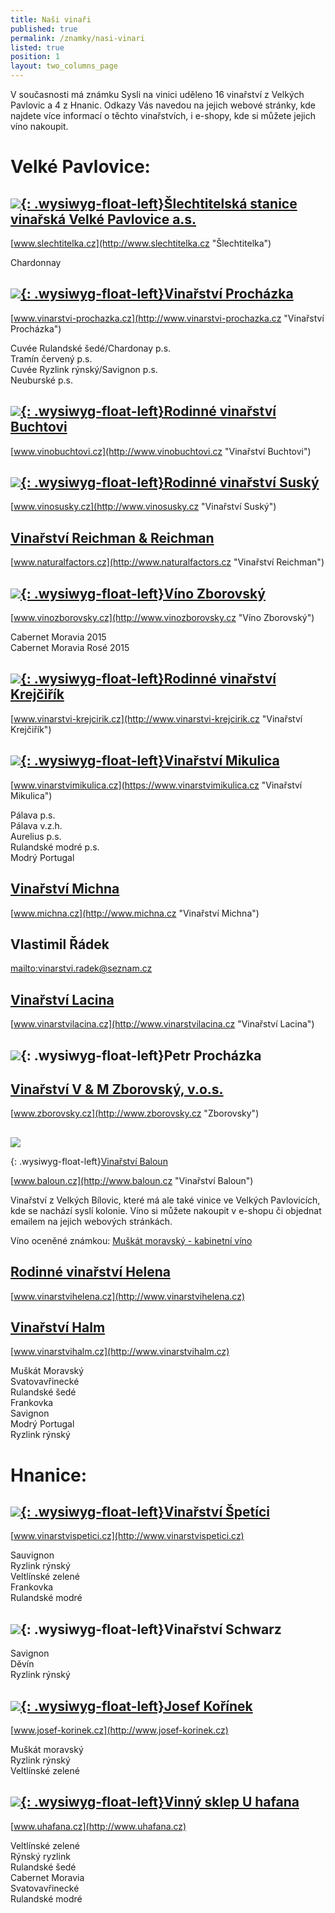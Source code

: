 ```yaml
---
title: Naši vinaři
published: true
permalink: /znamky/nasi-vinari
listed: true
position: 1
layout: two_columns_page
---
```

V současnosti má známku Sysli na vinici uděleno 16 vinařství z Velkých
Pavlovic a 4 z Hnanic. Odkazy Vás navedou na jejich webové stránky, kde
najdete více informací o těchto vinařstvích, i e-shopy, kde si můžete
jejich víno nakoupit.

# Velké Pavlovice:

## [![](/media/IMG_2970_slechtitelka.jpg){: .wysiwyg-float-left}Šlechtitelská stanice vinařská Velké Pavlovice a.s.](http://www.slechtitelka.cz "Šlechtitelka")

[www.slechtitelka.cz](http://www.slechtitelka.cz "Šlechtitelka")

Chardonnay

<div class="clearfix"></div>

## [![](/media/IMG_2973_300.jpg){: .wysiwyg-float-left}Vinařství Procházka](http://www.vinarstvi-prochazka.cz "Vinařství Procházka")

[www.vinarstvi-prochazka.cz](http://www.vinarstvi-prochazka.cz "Vinařství Procházka")

Cuvée Rulandské šedé/Chardonay p.s.\
Tramín červený p.s.\
Cuvée Ryzlink rýnský/Savignon p.s.\
Neuburské p.s.

<div class="clearfix"></div>

## [![](/media/IMG_2981_buchtovi.jpg){: .wysiwyg-float-left}Rodinné vinařství Buchtovi](http://www.vinobuchtovi.cz "Vinařství Buchtovi")

[www.vinobuchtovi.cz](http://www.vinobuchtovi.cz "Vinařství Buchtovi")

<div class="clearfix"></div>

## [![](/media/IMG_2986.jpg){: .wysiwyg-float-left}Rodinné vinařství Suský](http://www.vinosusky.cz "Vinařství Suský")

[www.vinosusky.cz](http://www.vinosusky.cz "Vinařství Suský")

<div class="clearfix"></div>

## [Vinařství Reichman & Reichman](http://www.naturalfactors.cz "Vinařství Reichman")

[www.naturalfactors.cz](http://www.naturalfactors.cz "Vinařství Reichman")

<div class="clearfix"></div>

## [![](/media/IMG_2995_lzborovsky_300.jpg){: .wysiwyg-float-left}Víno Zborovský](http://www.vinozborovsky.cz "Víno Zborovský")

[www.vinozborovsky.cz](http://www.vinozborovsky.cz "Víno Zborovský")

Cabernet Moravia 2015\
Cabernet Moravia Rosé 2015

<div class="clearfix"></div>

## [![](/media/IMG_3007_krejcirik_a_300.jpg){: .wysiwyg-float-left}Rodinné vinařství Krejčiřík](http://www.vinarstvi-krejcirik.cz "Vinařství Krejčiřík")

[www.vinarstvi-krejcirik.cz](http://www.vinarstvi-krejcirik.cz "Vinařství Krejčiřík")

<div class="clearfix"></div>

## [![](/media/VP_Mikulica_IMGP9275_300.jpg){: .wysiwyg-float-left}Vinařství Mikulica](https://www.vinarstvimikulica.cz "Vinařství Mikulica")

[www.vinarstvimikulica.cz](https://www.vinarstvimikulica.cz "Vinařství Mikulica")

Pálava p.s.\
Pálava v.z.h.\
Aurelius p.s.\
Rulandské modré p.s.\
Modrý Portugal

<div class="clearfix"></div>

## [Vinařství Michna](http://www.michna.cz "Vinařství Michna")

[www.michna.cz](http://www.michna.cz "Vinařství Michna")

<div class="clearfix"></div>

## Vlastimil Řádek

<mailto:vinarstvi.radek@seznam.cz>

<div class="clearfix"></div>

## [Vinařství Lacina](http://www.vinarstvilacina.cz "Vinařství Lacina")

[www.vinarstvilacina.cz](http://www.vinarstvilacina.cz "Vinařství Lacina")

<div class="clearfix"></div>

## ![](/media/IMG_3020.jpg){: .wysiwyg-float-left}Petr Procházka

<div class="clearfix"></div>

## [Vinařství V & M Zborovský, v.o.s.](http://www.zborovsky.cz "Zborovsky")

[www.zborovsky.cz](http://www.zborovsky.cz "Zborovsky")

<div class="clearfix"></div>

## 

![](/media/img_3016_baloun_02_300.jpg)

{: .wysiwyg-float-left}[Vinařství Baloun](http://www.baloun.cz "Vinařství Baloun")

[www.baloun.cz](http://www.baloun.cz "Vinařství Baloun")

Vinařství z Velkých Bílovic, které má ale také vinice ve Velkých Pavlovicích, kde se nachází syslí kolonie. Víno si můžete nakoupit v e-shopu či objednat emailem na jejich webových stránkách. 

Víno oceněné známkou: [Muškát moravský - kabinetní víno](http://www.baloun.cz/Galerie-vin/Bila-vina/2013-(3)/Muskat-Moravsky.aspx)

<div class="clearfix"></div>

## [Rodinné vinařství Helena](http://www.vinarstvihelena.cz)

[www.vinarstvihelena.cz](http://www.vinarstvihelena.cz)

<div class="clearfix"></div>

## [Vinařství Halm](http://www.vinarstvihalm.cz)

[www.vinarstvihalm.cz](http://www.vinarstvihalm.cz)

Muškát Moravský\
Svatovavřinecké\
Rulandské šedé\
Frankovka\
Savignon\
Modrý Portugal\
Ryzlink rýnský

<div class="clearfix"></div>

# Hnanice:

## [![](/media/IMG_6105_300.JPG){: .wysiwyg-float-left}Vinařství Špetíci](http://www.vinarstvispetici.cz)

[www.vinarstvispetici.cz](http://www.vinarstvispetici.cz)

Sauvignon\
Ryzlink rýnský\
Veltlínské zelené\
Frankovka\
Rulandské modré

<div class="clearfix"></div>

## ![](/media/IMG_6094_b_300.JPG){: .wysiwyg-float-left}Vinařství Schwarz

Savignon\
Děvín\
Ryzlink rýnský

<div class="clearfix"></div>

## [![](/media/H_Ko__nek_Vinice_To_na_300.JPG){: .wysiwyg-float-left}Josef Kořínek](http://www.josef-korinek.cz)

[www.josef-korinek.cz](http://www.josef-korinek.cz)

Muškát moravský\
Ryzlink rýnský\
Veltlínské zelené

<div class="clearfix"></div>

## [![](/media/U_HAFANA_VINOBRANI_300.jpg){: .wysiwyg-float-left}Vinný sklep U hafana](http://www.uhafana.cz)

[www.uhafana.cz](http://www.uhafana.cz)

Veltlínské zelené\
Rýnský ryzlink\
Rulandské šedé\
Cabernet Moravia\
Svatovavřinecké\
Rulandské modré
